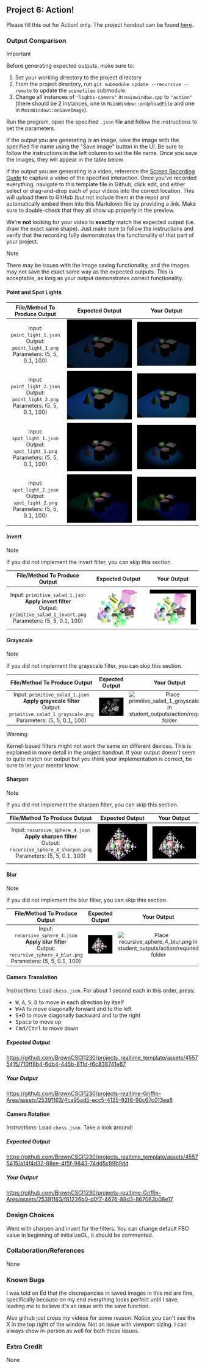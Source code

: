 ## Project 6: Action!

Please fill this out for Action! only. The project handout can be found [here](https://cs1230.graphics/projects/realtime/2).

### Output Comparison

> [!IMPORTANT]
> Before generating expected outputs, make sure to:
>
> 1. Set your working directory to the project directory
> 2. From the project directory, run `git submodule update --recursive --remote` to update the `scenefiles` submodule.
> 3. Change all instances of `"lights-camera"` in `mainwindow.cpp` to `"action"` (there should be 2 instances, one in `MainWindow::onUploadFile` and one in `MainWindow::onSaveImage`).

Run the program, open the specified `.json` file and follow the instructions to set the parameters.

If the output you are generating is an image, save the image with the specified file name using the "Save image" button in the UI. Be sure to follow the instructions in the left column to set the file name. Once you save the images, they will appear in the table below.

If the output you are generating is a video, reference the [Screen Recording Guide](https://cs1230.graphics/docs/screen-recording) to capture a video of the specified interaction. Once you've recorded everything, navigate to this template file in Github, click edit, and either select or drag-and-drop each of your videos into the correct location. This will upload them to GitHub (but not include them in the repo) and automatically embed them into this Markdown file by providing a link. Make sure to double-check that they all show up properly in the preview.

We're **not** looking for your video to **exactly** match the expected output (i.e. draw the exact same shape). Just make sure to follow the instructions and verify that the recording fully demonstrates the functionality of that part of your project.

> [!NOTE]
> There may be issues with the image saving functionality, and the images may not save the exact same way as the expected outputs. This is acceptable, as long as your output demonstrates correct functionality.

#### Point and Spot Lights

|                                File/Method To Produce Output                                 |                                                Expected Output                                                 |                                                       Your Output                                                       |
| :------------------------------------------------------------------------------------------: | :------------------------------------------------------------------------------------------------------------: | :---------------------------------------------------------------------------------------------------------------------: |
| Input: `point_light_1.json`<br/>Output: `point_light_1.png`<br/>Parameters: (5, 5, 0.1, 100) | ![](https://raw.githubusercontent.com/BrownCSCI1230/scenefiles/main/action/required_outputs/point_light_1.png) | ![Place point_light_1.png in student_outputs/action/required folder](student_outputs/action/required/point_light_1.png) |
| Input: `point_light_2.json`<br/>Output: `point_light_2.png`<br/>Parameters: (5, 5, 0.1, 100) | ![](https://raw.githubusercontent.com/BrownCSCI1230/scenefiles/main/action/required_outputs/point_light_2.png) | ![Place point_light_2.png in student_outputs/action/required folder](student_outputs/action/required/point_light_2.png) |
| Input: `spot_light_1.json`<br/>Output: `spot_light_1.png`<br/> Parameters: (5, 5, 0.1, 100)  | ![](https://raw.githubusercontent.com/BrownCSCI1230/scenefiles/main/action/required_outputs/spot_light_1.png)  |  ![Place spot_light_1.png in student_outputs/action/required folder](student_outputs/action/required/spot_light_1.png)  |
|  Input: `spot_light_2.json`<br/>Output: `spot_light_2.png`<br/>Parameters: (5, 5, 0.1, 100)  | ![](https://raw.githubusercontent.com/BrownCSCI1230/scenefiles/main/action/required_outputs/spot_light_2.png)  |  ![Place spot_light_2.png in student_outputs/action/required folder](student_outputs/action/required/spot_light_2.png)  |

#### Invert

> [!NOTE]
> If you did not implement the invert filter, you can skip this section.

|                                                      File/Method To Produce Output                                                      |                                                      Expected Output                                                      |                                                                  Your Output                                                                  |
| :-------------------------------------------------------------------------------------------------------------------------------------: | :-----------------------------------------------------------------------------------------------------------------------: | :-------------------------------------------------------------------------------------------------------------------------------------------: |
| Input: `primitive_salad_1.json`<br/>**Apply invert filter**<br/>Output: `primitive_salad_1_invert.png`<br/>Parameters: (5, 5, 0.1, 100) | ![](https://raw.githubusercontent.com/BrownCSCI1230/scenefiles/main/action/required_outputs/primitive_salad_1_invert.png) | ![Place primitive_salad_1_invert.png in student_outputs/action/required folder](student_outputs/action/required/primitive_salad_1_invert.png) |

#### Grayscale

> [!NOTE]
> If you did not implement the grayscale filter, you can skip this section.

|                                                         File/Method To Produce Output                                                         |                                                       Expected Output                                                        |                                                                     Your Output                                                                     |
| :-------------------------------------------------------------------------------------------------------------------------------------------: | :--------------------------------------------------------------------------------------------------------------------------: | :-------------------------------------------------------------------------------------------------------------------------------------------------: |
| Input: `primitive_salad_1.json`<br/>**Apply grayscale filter**<br/>Output: `primitive_salad_1_grayscale.png`<br/>Parameters: (5, 5, 0.1, 100) | ![](https://raw.githubusercontent.com/BrownCSCI1230/scenefiles/main/action/required_outputs/primitive_salad_1_grayscale.png) | ![Place primitive_salad_1_grayscale.png in student_outputs/action/required folder](student_outputs/action/required/primitive_salad_1_grayscale.png) |

> [!WARNING]
> Kernel-based filters might not work the same on different devices. This is explained in more detail in the project handout. If your output doesn't seem to quite match our output but you think your implementation is correct, be sure to let your mentor know.

#### Sharpen

> [!NOTE]
> If you did not implement the sharpen filter, you can skip this section.

|                                                        File/Method To Produce Output                                                        |                                                       Expected Output                                                       |                                                                    Your Output                                                                    |
| :-----------------------------------------------------------------------------------------------------------------------------------------: | :-------------------------------------------------------------------------------------------------------------------------: | :-----------------------------------------------------------------------------------------------------------------------------------------------: |
| Input: `recursive_sphere_4.json`<br/>**Apply sharpen filter**<br/>Output: `recursive_sphere_4_sharpen.png`<br/>Parameters: (5, 5, 0.1, 100) | ![](https://raw.githubusercontent.com/BrownCSCI1230/scenefiles/main/action/required_outputs/recursive_sphere_4_sharpen.png) | ![Place recursive_sphere_4_sharpen.png in student_outputs/action/required folder](student_outputs/action/required/recursive_sphere_4_sharpen.png) |

#### Blur

> [!NOTE]
> If you did not implement the blur filter, you can skip this section.

|                                                     File/Method To Produce Output                                                     |                                                     Expected Output                                                      |                                                                 Your Output                                                                 |
| :-----------------------------------------------------------------------------------------------------------------------------------: | :----------------------------------------------------------------------------------------------------------------------: | :-----------------------------------------------------------------------------------------------------------------------------------------: |
| Input: `recursive_sphere_4.json`<br/>**Apply blur filter**<br/>Output: `recursive_sphere_4_blur.png`<br/>Parameters: (5, 5, 0.1, 100) | ![](https://raw.githubusercontent.com/BrownCSCI1230/scenefiles/main/action/required_outputs/recursive_sphere_4_blur.png) | ![Place recursive_sphere_4_blur.png in student_outputs/action/required folder](student_outputs/action/required/recursive_sphere_4_blur.png) |

#### Camera Translation

_Instructions:_ Load `chess.json`. For about 1 second each in this order, press:

- <kbd>W</kbd>, <kbd>A</kbd>, <kbd>S</kbd>, <kbd>D</kbd> to move in each direction by itself
- <kbd>W+A</kbd> to move diagonally forward and to the left
- <kbd>S+D</kbd> to move diagonally backward and to the right
- <kbd>Space</kbd> to move up
- <kbd>Cmd/Ctrl</kbd> to move down

##### Expected Output

https://github.com/BrownCSCI1230/projects_realtime_template/assets/45575415/710ff8b4-6db4-445b-811d-f6c838741e67

##### Your Output


https://github.com/BrownCSCI1230/projects-realtime-Griffin-Ares/assets/25391163/4ca95ad5-ecc5-4125-92f8-90c67c013ee8


<!---
Paste your output on top of this comment!
-->

#### Camera Rotation

_Instructions:_ Load `chess.json`. Take a look around!

##### Expected Output

https://github.com/BrownCSCI1230/projects_realtime_template/assets/45575415/a14f4d32-88ee-4f5f-9843-74dd5c89b9dd

##### Your Output


https://github.com/BrownCSCI1230/projects-realtime-Griffin-Ares/assets/25391163/f81236b0-d0f7-4676-89d3-867063b08e17


<!---
Paste your output on top of this comment!
-->

### Design Choices
Went with sharpen and invert for the filters. You can change default FBO value in beginning of initializeGL, it should be commented.

### Collaboration/References
None

### Known Bugs
I was told on Ed that the discrepancies in saved images in this md are fine, specifically because on my end everything looks perfect until I save,
leading me to believe it's an issue with the save function. 

Also github just crops my videos for some reason. Notice you can't see the X in the top right of the window. Not an issue with viewport sizing. I can always
show in-person as well for both these issues.

### Extra Credit
None

